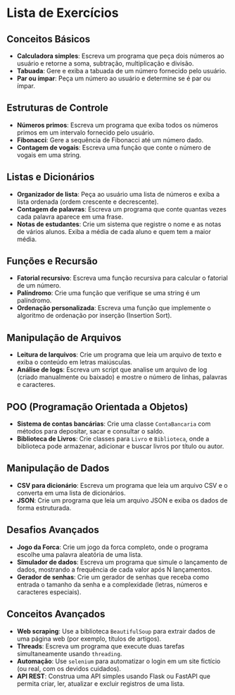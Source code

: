 # Lista de Exercícios

## Conceitos Básicos
- **Calculadora simples**: Escreva um programa que peça dois números ao usuário e retorne a soma, subtração, multiplicação e divisão.
- **Tabuada**: Gere e exiba a tabuada de um número fornecido pelo usuário.
- **Par ou ímpar**: Peça um número ao usuário e determine se é par ou ímpar.

## Estruturas de Controle
- **Números primos**: Escreva um programa que exiba todos os números primos em um intervalo fornecido pelo usuário.
- **Fibonacci**: Gere a sequência de Fibonacci até um número dado.
- **Contagem de vogais**: Escreva uma função que conte o número de vogais em uma string.

## Listas e Dicionários
- **Organizador de lista**: Peça ao usuário uma lista de números e exiba a lista ordenada (ordem crescente e decrescente).
- **Contagem de palavras**: Escreva um programa que conte quantas vezes cada palavra aparece em uma frase.
- **Notas de estudantes**: Crie um sistema que registre o nome e as notas de vários alunos. Exiba a média de cada aluno e quem tem a maior média.

## Funções e Recursão
- **Fatorial recursivo**: Escreva uma função recursiva para calcular o fatorial de um número.
- **Palíndromo**: Crie uma função que verifique se uma string é um palíndromo.
- **Ordenação personalizada**: Escreva uma função que implemente o algoritmo de ordenação por inserção (Insertion Sort).

## Manipulação de Arquivos
- **Leitura de larquivos**: Crie um programa que leia um arquivo de texto e exiba o conteúdo em letras maiúsculas.
- **Análise de logs**: Escreva um script que analise um arquivo de log (criado manualmente ou baixado) e mostre o número de linhas, palavras e caracteres.

## POO (Programação Orientada a Objetos)
- **Sistema de contas bancárias**: Crie uma classe `ContaBancaria` com métodos para depositar, sacar e consultar o saldo.
- **Biblioteca de Livros**: Crie classes para `Livro` e `Biblioteca`, onde a biblioteca pode armazenar, adicionar e buscar livros por título ou autor.

## Manipulação de Dados
- **CSV para dicionário**: Escreva um programa que leia um arquivo CSV e o converta em uma lista de dicionários.
- **JSON**: Crie um programa que leia um arquivo JSON e exiba os dados de forma estruturada.

## Desafios Avançados
- **Jogo da Forca**: Crie um jogo da forca completo, onde o programa escolhe uma palavra aleatória de uma lista.
- **Simulador de dados**: Escreva um programa que simule o lançamento de dados, mostrando a frequência de cada valor após N lançamentos.
- **Gerador de senhas**: Crie um gerador de senhas que receba como entrada o tamanho da senha e a complexidade (letras, números e caracteres especiais).

## Conceitos Avançados
- **Web scraping**: Use a biblioteca `BeautifulSoup` para extrair dados de uma página web (por exemplo, títulos de artigos).
- **Threads**: Escreva um programa que execute duas tarefas simultaneamente usando `threading`.
- **Automação**: Use `selenium` para automatizar o login em um site fictício (ou real, com os devidos cuidados).
- **API REST**: Construa uma API simples usando Flask ou FastAPI que permita criar, ler, atualizar e excluir registros de uma lista.
